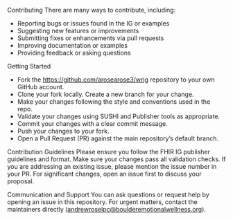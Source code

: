 Contributing
There are many ways to contribute, including:

- Reporting bugs or issues found in the IG or examples
- Suggesting new features or improvements
- Submitting fixes or enhancements via pull requests
- Improving documentation or examples
- Providing feedback or asking questions

Getting Started
- Fork the https://github.com/arosearose3/wrig repository to your own GitHub account. 
- Clone your fork locally. Create a new branch for your change. 
- Make your changes following the style and conventions used in the repo. 
- Validate your changes using SUSHI and Publisher tools as appropriate. 
- Commit your changes with a clear commit message. 
- Push your changes to your fork. 
- Open a Pull Request (PR) against the main repository’s default branch.

Contribution Guidelines
Please ensure you follow the FHIR IG publisher guidelines and format. Make sure your changes pass all validation checks. If you are addressing an existing issue, please mention the issue number in your PR. For significant changes, open an issue first to discuss your proposal.

Communication and Support
You can ask questions or request help by opening an issue in this repository. For urgent matters, contact the maintainers directly (andrewroselpc@boulderemotionalwellness.org).
